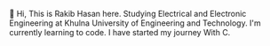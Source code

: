 👋 Hi, This is Rakib Hasan here. Studying 
Electrical and Electronic Engineering at 
Khulna University of Engineering and Technology. 
I'm currently learning to code. I have 
started my journey With C.
